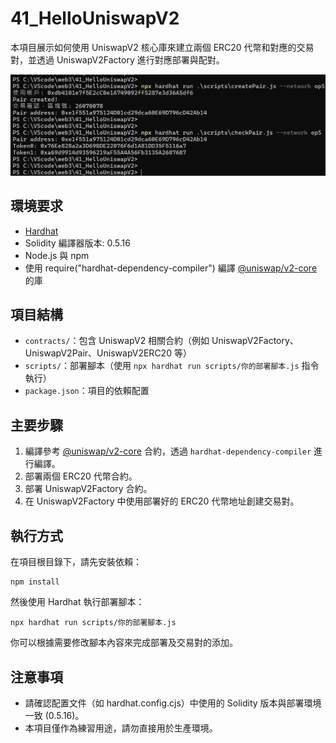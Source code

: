 # 41_HelloUniswapV2

本項目展示如何使用 UniswapV2 核心庫來建立兩個 ERC20 代幣和對應的交易對，並透過 UniswapV2Factory 進行對應部署與配對。

![示意圖](https://github.com/yoyoj1023/web3/blob/main/41_HelloUniswapV2/HelloUniswapV2.png)

## 環境要求
- [Hardhat](https://hardhat.org)
- Solidity 編譯器版本: 0.5.16
- Node.js 與 npm
- 使用 require("hardhat-dependency-compiler") 編譯 [@uniswap/v2-core](https://github.com/Uniswap/v2-core) 的庫

## 項目結構
- `contracts/`：包含 UniswapV2 相關合約（例如 UniswapV2Factory、UniswapV2Pair、UniswapV2ERC20 等）
- `scripts/`：部署腳本（使用 `npx hardhat run scripts/你的部署腳本.js` 指令執行）
- `package.json`：項目的依賴配置

## 主要步驟
1. 編譯參考 [@uniswap/v2-core](https://github.com/Uniswap/v2-core) 合約，透過 `hardhat-dependency-compiler` 進行編譯。
2. 部署兩個 ERC20 代幣合約。
3. 部署 UniswapV2Factory 合約。
4. 在 UniswapV2Factory 中使用部署好的 ERC20 代幣地址創建交易對。

## 執行方式
在項目根目錄下，請先安裝依賴：
```
npm install
```
然後使用 Hardhat 執行部署腳本：
```
npx hardhat run scripts/你的部署腳本.js
```

你可以根據需要修改腳本內容來完成部署及交易對的添加。

## 注意事項
- 請確認配置文件（如 hardhat.config.cjs）中使用的 Solidity 版本與部署環境一致 (0.5.16)。
- 本項目僅作為練習用途，請勿直接用於生產環境。
